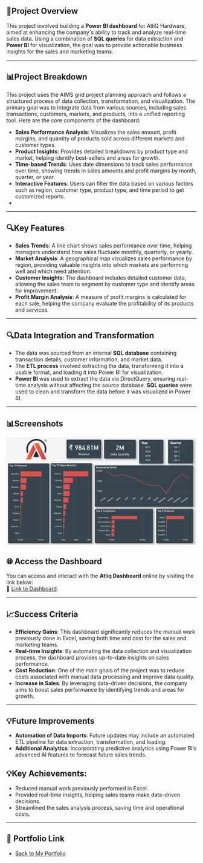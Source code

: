 ## 🧠Project Overview
This project involved building a **Power BI dashboard** for AtliQ Hardware, aimed at enhancing the company's ability to track and analyze real-time sales data. Using a combination of **SQL queries** for data extraction and **Power BI** for visualization, the goal was to provide actionable business insights for the sales and marketing teams.

---

## 📊Project Breakdown
This project uses the AIMS grid project planning approach and follows a structured process of data collection, transformation, and visualization. The primary goal was to integrate data from various sources, including sales transactions, customers, markets, and products, into a unified reporting tool. Here are the core components of the dashboard:

- **Sales Performance Analysis**: Visualizes the sales amount, profit margins, and quantity of products sold across different markets and customer types.
- **Product Insights**: Provides detailed breakdowns by product type and market, helping identify best-sellers and areas for growth.
- **Time-based Trends**: Uses date dimensions to track sales performance over time, showing trends in sales amounts and profit margins by month, quarter, or year.
- **Interactive Features**: Users can filter the data based on various factors such as region, customer type, product type, and time period to get customized reports.
- 
---

## 🔍Key Features
- **Sales Trends**: A line chart shows sales performance over time, helping managers understand how sales fluctuate monthly, quarterly, or yearly.
- **Market Analysis**: A geographical map visualizes sales performance by region, providing valuable insights into which markets are performing well and which need attention.
- **Customer Insights**: The dashboard includes detailed customer data, allowing the sales team to segment by customer type and identify areas for improvement.
- **Profit Margin Analysis**: A measure of profit margins is calculated for each sale, helping the company evaluate the profitability of its products and services.

---

## 🔍Data Integration and Transformation
- The data was sourced from an internal **SQL database** containing transaction details, customer information, and market data. 
- The **ETL process** involved extracting the data, transforming it into a usable format, and loading it into Power BI for visualization.
- **Power BI** was used to extract the data via DirectQuery, ensuring real-time analysis without affecting the source database. **SQL queries** were used to clean and transform the data before it was visualized in Power BI.

---

## 📊Screenshots
![Dashboard Screenshot](https://github.com/Yungssu/PowerBIDashboard/blob/main/AtliqDashboard/AtliqDashboard.png)

## 🌐 Access the Dashboard
You can access and interact with the **Atliq Dashboard** online by visiting the link below:  
🔗 [Link to Dashboard](https://app.powerbi.com/groups/me/reports/b0aebfdc-ad69-4a70-913d-4d09d69085d2/f49adec510c5b8edacdb?experience=power-bi).

---

## 📈Success Criteria
- **Efficiency Gains**: This dashboard significantly reduces the manual work previously done in Excel, saving both time and cost for the sales and marketing teams.
- **Real-time Insights**: By automating the data collection and visualization process, the dashboard provides up-to-date insights on sales performance.
- **Cost Reduction**: One of the main goals of the project was to reduce costs associated with manual data processing and improve data quality.
- **Increase in Sales**: By leveraging data-driven decisions, the company aims to boost sales performance by identifying trends and areas for growth.

---

## 💡Future Improvements
- **Automation of Data Imports**: Future updates may include an automated ETL pipeline for data extraction, transformation, and loading.
- **Additional Analytics**: Incorporating predictive analytics using Power BI’s advanced AI features to forecast future sales trends.

## 💡Key Achievements:
  - Reduced manual work previously performed in Excel.
  - Provided real-time insights, helping sales teams make data-driven decisions.
  - Streamlined the sales analysis process, saving time and operational costs.

---

## 🔗 Portfolio Link  
- [Back to My Portfolio](https://github.com/Yungssu/kennethHuyong.github.io)
